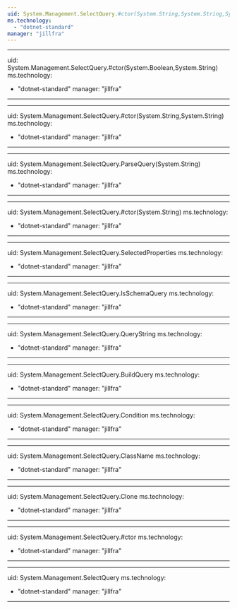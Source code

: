 ```yaml
---
uid: System.Management.SelectQuery.#ctor(System.String,System.String,System.String[])
ms.technology: 
  - "dotnet-standard"
manager: "jillfra"
---
```


---
uid: System.Management.SelectQuery.#ctor(System.Boolean,System.String)
ms.technology: 
  - "dotnet-standard"
manager: "jillfra"
---

---
uid: System.Management.SelectQuery.#ctor(System.String,System.String)
ms.technology: 
  - "dotnet-standard"
manager: "jillfra"
---

---
uid: System.Management.SelectQuery.ParseQuery(System.String)
ms.technology: 
  - "dotnet-standard"
manager: "jillfra"
---

---
uid: System.Management.SelectQuery.#ctor(System.String)
ms.technology: 
  - "dotnet-standard"
manager: "jillfra"
---

---
uid: System.Management.SelectQuery.SelectedProperties
ms.technology: 
  - "dotnet-standard"
manager: "jillfra"
---

---
uid: System.Management.SelectQuery.IsSchemaQuery
ms.technology: 
  - "dotnet-standard"
manager: "jillfra"
---

---
uid: System.Management.SelectQuery.QueryString
ms.technology: 
  - "dotnet-standard"
manager: "jillfra"
---

---
uid: System.Management.SelectQuery.BuildQuery
ms.technology: 
  - "dotnet-standard"
manager: "jillfra"
---

---
uid: System.Management.SelectQuery.Condition
ms.technology: 
  - "dotnet-standard"
manager: "jillfra"
---

---
uid: System.Management.SelectQuery.ClassName
ms.technology: 
  - "dotnet-standard"
manager: "jillfra"
---

---
uid: System.Management.SelectQuery.Clone
ms.technology: 
  - "dotnet-standard"
manager: "jillfra"
---

---
uid: System.Management.SelectQuery.#ctor
ms.technology: 
  - "dotnet-standard"
manager: "jillfra"
---

---
uid: System.Management.SelectQuery
ms.technology: 
  - "dotnet-standard"
manager: "jillfra"
---
